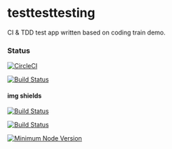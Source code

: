 # testtesttesting
CI & TDD test app written based on coding train demo.

### Status
[![CircleCI](https://circleci.com/gh/ctownshend/testtesttesting.svg?style=badge)](https://circleci.com/gh/ctownshend/testtesttesting)

[![Build Status](https://travis-ci.org/ctownshend/testtesttesting.svg)](https://travis-ci.org/ctownshend/testtesttesting)


#### img shields
[![Build Status](https://img.shields.io/travis/ctownshend/testtesttesting.svg?logo=travis)](https://travis-ci.org/ctownshend/testtesttesting)

[![Build Status](https://img.shields.io/circleci/project/github/ctownshend/testtesttesting.svg?logo=circleci)](https://travis-ci.org/ctownshend/testtesttesting)





[![Minimum Node Version](https://img.shields.io/badge/node_js-%3E%3D%204.1-8892BF.svg?style=flat-square)](https://nodejs.org/)
